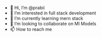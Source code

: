 - 👋 Hi, I’m @prabii
- 👀 I’m interested in full stack development
- 🌱 I’m currently learning mern stack
- 💞️ I’m looking to collaborate on Ml Models
- 📫 How to reach me 

<!---
prabii/prabii is a ✨ special ✨ repository because its `README.md` (this file) appears on your GitHub profile.
You can click the Preview link to take a look at your changes.
--->
